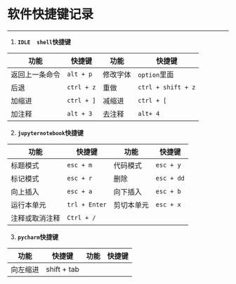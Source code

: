 # 软件快捷键记录

---

1. **`IDLE  shell`快捷键**

| 功能           | 快捷键     | 功能     | 快捷键             |
| -------------- | ---------- | -------- | ------------------ |
| 返回上一条命令 | `alt + p`  | 修改字体 | `option`里面       |
| 后退           | `ctrl + z` | 重做     | `ctrl + shift + z` |
| 加缩进         | `ctrl + ]` | 减缩进   | `ctrl + [`         |
| 加注释         | `alt + 3`  | 去注释   | `alt+ 4`           |

2. **`jupyternotebook`快捷键**

| 功能           | 快捷键        | 功能       | 快捷键     |
| -------------- | ------------- | ---------- | ---------- |
| 标题模式       | `esc + m`     | 代码模式   | `esc + y`  |
| 标记模式       | `esc + r`     | 删除       | `esc + dd` |
| 向上插入       | `esc + a`     | 向下插入   | `esc + b`  |
| 运行本单元     | `trl + Enter` | 剪切本单元 | `esc + x`  |
| 注释或取消注释 | `Ctrl + /`    |            |            |


3. **`pycharm`快捷键**

| 功能     | 快捷键      | 功能 | 快捷键 |
| -------- | ----------- | ---- | ------ |
| 向左缩进 | shift + tab |      |        |



